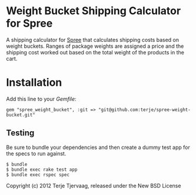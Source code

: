 Weight Bucket Shipping Calculator for Spree
=================

A shipping calculator for [Spree](http://spreecommerce.com) that
calculates shipping costs based on weight buckets. Ranges of package
weights are assigned a price and the shipping cost worked out based on
the total weight of the products in the cart.

Installation
=======

Add this line to your _Gemfile_:

    gem "spree_weight_bucket", :git => "git@github.com:terje/spree-weight-bucket.git"


Testing
-------

Be sure to bundle your dependencies and then create a dummy test app for
the specs to run against.

    $ bundle
    $ bundle exec rake test app
    $ bundle exec rspec spec

Copyright (c) 2012 Terje Tjervaag, released under the New BSD License
